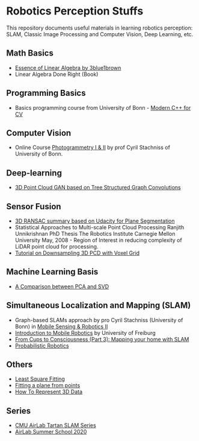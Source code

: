 # Robotics Perception Stuffs

This repository documents useful materials in learning robotics perception: SLAM, Classic Image Processing and Computer Vision, Deep Learning, etc.

## Math Basics
- [Essence of Linear Algebra by 3blue1brown](https://www.youtube.com/playlist?list=PLZHQObOWTQDPD3MizzM2xVFitgF8hE_ab)
- Linear Algebra Done Right (Book)

## Programming Basics
- Basics programming course from University of Bonn - [Modern C++ for CV](https://www.ipb.uni-bonn.de/teaching/cpp-2020/)

## Computer Vision
- Online Course [Photogrammetry I & II](https://www.ipb.uni-bonn.de/photo12-2021/) by prof Cyril Stachniss of University of Bonn.

## Deep-learning
- [3D Point Cloud GAN based on Tree Structured Graph Convolutions](https://github.com/seowok/TreeGAN)

## Sensor Fusion
- [3D RANSAC summary based on Udacity for Plane Segmentation](https://medium.com/@ajithraj_gangadharan/3d-ransac-algorithm-for-lidar-pcd-segmentation-315d2a51351)
- Statistical Approaches to Multi-scale Point Cloud Processing Ranjith Unnikrishnan PhD Thesis The Robotics Institute Carnegie Mellon University May, 2008 - Region of Interest in reducing complexity of LiDAR point cloud for processing.
- [Tutorial on Downsampling 3D PCD with Voxel Grid](https://adioshun.gitbooks.io/pcl/content/Tutorial/Filtering/pcl-cpp-downsampling-a-pointcloud-using-a-voxelgrid-filter.html)

## Machine Learning Basis
- [A Comparison between PCA and SVD](https://jonathan-hui.medium.com/machine-learning-linear-algebra-eigenvalue-and-eigenvector-f8d0493564c9)

## Simultaneous Localization and Mapping (SLAM)
- Graph-based SLAMs approach by pro Cyril Stachniss (University of Bonn) in [Mobile Sensing & Robotics II](https://www.ipb.uni-bonn.de/msr2-2021/)
- [Introduction to Mobile Robotics](http://ais.informatik.uni-freiburg.de/teaching/ss21/robotics/) by University of Freiburg
- [From Cups to Consciousness (Part 3): Mapping your home with SLAM](https://towardsdatascience.com/from-cups-to-consciousness-part-3-mapping-your-home-with-slam-8a9129c2ed58)
- [Probabilistic Robotics](https://www.amazon.sg/Probabilistic-Robotics-Sebastian-Thrun/dp/0262201623)

## Others
- [Least Square Fitting](https://www.geometrictools.com/Documentation/LeastSquaresFitting.pdf)
- [Fitting a plane from points](http://www.ilikebigbits.com/2015_03_04_plane_from_points.html)
- [How To Represent 3D Data](https://towardsdatascience.com/how-to-represent-3d-data-66a0f6376afb)

## Series
- [CMU AirLab Tartan SLAM Series](http://theairlab.org/tartanslamseries/)
- [AirLab Summer School 2020](http://theairlab.org/summer2020/)


